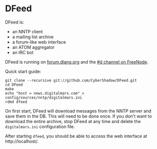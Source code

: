 DFeed
=====

DFeed is:

- an NNTP client
- a mailing list archive
- a forum-like web interface
- an ATOM aggregator
- an IRC bot

DFeed is running on [forum.dlang.org](http://forum.dlang.org/)
and the [#d channel on FreeNode](irc://chat.freenode.net/d).

Quick start guide:

    git clone --recursive git://github.com/CyberShadow/DFeed.git
    cd DFeed
    make
    echo "host = news.digitalmars.com" > config/sources/nntp/digitalmars.ini
    rdmd dfeed

On first start, DFeed will download messages from the NNTP server
and save them in the DB. This will need to be done once.
If you don't want to download the entire archive, stop DFeed at any time
and delete the `digitalmars.ini` configuration file.

After starting `dfeed`, you should be able to access the web
interface at http://localhost/.
